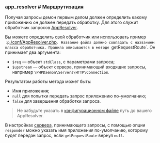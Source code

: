 ### app_resolver # Маршрутизация

Получая запросы демон первым делом должен определить какому приложению он&#160;должен передать обработку.
Для этого служит обработчик запросов [AppResolver](https://github.com/kakserpom/phpdaemon/blob/master/PHPDaemon/Core/AppResolver.php).

Вы&#160;можете определить свой обработчик или использовать пример `:p`[./conf/AppResolver.php](https://github.com/kakserpom/phpdaemon/blob/master/conf/AppResolver.php)`.
Название файла должно совпадать с названием класса обработчика.
Правила описываются в методе `getRequestRoute`.
Он принимает два аргумента:

 - `$req` &#8212; объект `stdClass`, с&#160;параметрами запроса;
 - `$upstream` &#8212; объект сервера, принимающий входящие запросы, например `\PHPDaemon\Servers\HTTP\Connection`.

Результатом работы метода может быть:

 - Имя приложения;
 - `null` для попытки передать запрос приложению по-умолчанию;
 - `false` для завершения обработки запроса.

> Не&#160;забудьте указать&#160;в [конфигурационном файле](#config/variables/pathes) путь до&#160;вашего AppResolver.

В&#160;настройках [сервера](#servers/options), принимающего запросы, с&#160;помощью опции `responder` можно указать имя приложения по-умолчанию, которому будет передан запрос, если `getRequestRoute` вернул `null`.